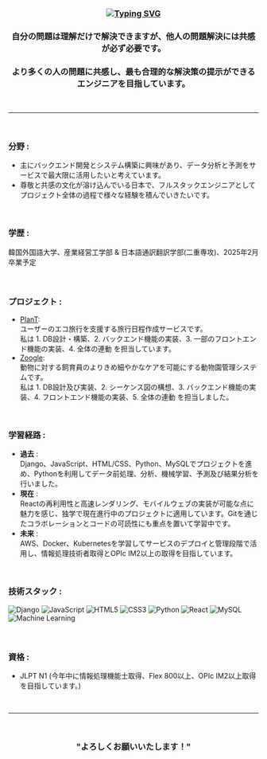 <div align="center"><h3>
  
[![Typing SVG](https://readme-typing-svg.demolab.com/?lines=分析+→+学習+→+思考+→+理解+→+共感💡)](https://git.io/typing-svg)

</h3></div>

<div align="center"><h3>自分の問題は理解だけで解決できますが、他人の問題解決には共感が必ず必要です。</h3></div>
<div align="center"><h3>より多くの人の問題に共感し、最も合理的な解決策の提示ができるエンジニアを目指しています。</h3></div>
</br>

___
</br>

### 分野 :
- 主にバックエンド開発とシステム構築に興味があり、データ分析と予測をサービスで最大限に活用したいと考えています。
- 尊敬と共感の文化が溶け込んでいる日本で、フルスタックエンジニアとしてプロジェクト全体の過程で様々な経験を積んでいきたいです。
</br>

### 学歴 :
韓国外国語大学、産業経営工学部 & 日本語通訳翻訳学部(二重専攻)、2025年2月卒業予定
</br>
</br>
</br>

### プロジェクト :
- [PlanT](https://github.com/klll2/PlanT_develop):</br>
  ユーザーのエコ旅行を支援する旅行日程作成サービスです。</br>
  私は 1. DB設計・構築、2. バックエンド機能の実装、3. 一部のフロントエンド機能の実装、4. 全体の連動 を担当しています。
- [Zoogle](https://github.com/klll2/Zoogle):</br>
  動物に対する飼育員のよりきめ細やかなケアを可能にする動物園管理システムです。</br>
  私は 1. DB設計及び実装、2. シーケンス図の構想、3. バックエンド機能の実装、4. フロントエンド機能の実装、5. 全体の連動 を担当しました。
</br>

### 学習経路 :
- **過去** :</br>
  Django、JavaScript、HTML/CSS、Python、MySQLでプロジェクトを進め、Pythonを利用してデータ前処理、分析、機械学習、予測及び結果分析を行いました。
- **現在** :</br>
  Reactの再利用性と高速レンダリング、モバイルウェブの実装が可能な点に魅力を感じ、独学で現在進行中のプロジェクトに適用しています。Gitを通じたコラボレーションとコードの可読性にも重点を置いて学習中です。
- **未来** :</br>
  AWS、Docker、Kubernetesを学習してサービスのデプロイと管理段階で活用し、情報処理技術者取得とOPIc IM2以上の取得を目指しています。
</br>

### 技術スタック :
![Django](https://img.shields.io/badge/Django-092E20?style=flat-square&logo=django&logoColor=white)
![JavaScript](https://img.shields.io/badge/JavaScript-F7DF1E?style=flat-square&logo=javascript&logoColor=black)
![HTML5](https://img.shields.io/badge/HTML5-E34F26?style=flat-square&logo=html5&logoColor=white)
![CSS3](https://img.shields.io/badge/CSS3-1572B6?style=flat-square&logo=css3&logoColor=white)
![Python](https://img.shields.io/badge/Python-3776AB?style=flat-square&logo=python&logoColor=white)
![React](https://img.shields.io/badge/React-61DAFB?style=flat-square&logo=react&logoColor=black)
![MySQL](https://img.shields.io/badge/MySQL-4479A1?style=flat-square&logo=mysql&logoColor=white)
![Machine Learning](https://img.shields.io/badge/Machine%20Learning-FF6F00?style=flat-square&logo=machine-learning&logoColor=white)
</br>
</br>
</br>

### 資格 :
- JLPT N1 (今年中に情報処理機能士取得、Flex 800以上、OPIc IM2以上取得を目指しています。)
</br>

___
</br>

<div align="center">
  <h3>"よろしくお願いいたします！"</h3>
</div>

</br>
</br>
</br>
  





